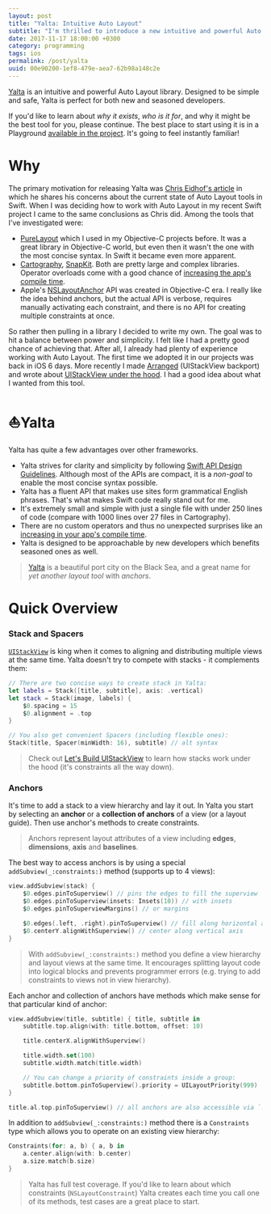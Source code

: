 ```yaml
---
layout: post
title: "Yalta: Intuitive Auto Layout"
subtitle: "I'm thrilled to introduce a new intuitive and powerful Auto Layout library <a href='https://github.com/kean/Yalta'>Yalta</a> which is perfect for both new and seasoned developers"
date: 2017-11-17 18:00:00 +0300
category: programming
tags: ios
permalink: /post/yalta
uuid: 00e90200-1ef8-479e-aea7-62b98a148c2e
---
```



[Yalta](https://github.com/kean/Yalta) is an intuitive and powerful Auto Layout library. Designed to be simple and safe, Yalta is perfect for both new and seasoned developers.

If you'd like to learn about *why it exists*, *who is it for*, and why it might be the best tool for you, please continue. The best place to start using it is in a Playground [available in the project](https://github.com/kean/Yalta). It's going to feel instantly familiar!


# Why

The primary motivation for releasing Yalta was [Chris Eidhof's article](http://chris.eidhof.nl/post/micro-autolayout-dsl/) in which he shares his concerns about the current state of Auto Layout tools in Swift. When I was deciding how to work with Auto Layout in my recent Swift project I came to the same conclusions as Chris did. Among the tools that I've investigated were:

- [PureLayout](https://github.com/PureLayout/PureLayout) which I used in my Objective-C projects before. It was a great library in Objective-C world, but even then it wasn't the one with the most concise syntax. In Swift it became even more apparent.
- [Cartography](https://github.com/robb/Cartography), [SnapKit](https://github.com/SnapKit/SnapKit). Both are pretty large and complex libraries. Operator overloads come with a good chance of [increasing the app's compile time](https://github.com/robb/Cartography/issues/215).
- Apple's [NSLayoutAnchor](https://developer.apple.com/library/ios/documentation/AppKit/Reference/NSLayoutAnchor_ClassReference/index.html) API was created in Objective-C era. I really like the idea behind anchors, but the actual API is verbose, requires manually activating each constraint, and there is no API for creating multiple constraints at once.

So rather then pulling in a library I decided to write my own. The goal was to hit a balance between power and simplicity. I felt like I had a pretty good chance of achieving that. After all, I already had plenty of experience working with Auto Layout. The first time we adopted it in our projects was back in iOS 6 days. More recently I made [Arranged](https://github.com/kean/Arranged) (UIStackView backport) and wrote about [UIStackView under the hood](https://kean.github.io/post/lets-build-uistackview). I had a good idea about what I wanted from this tool.


# ⛵Yalta

Yalta has quite a few advantages over other frameworks.

- Yalta strives for clarity and simplicity by following [Swift API Design Guidelines](https://swift.org/documentation/api-design-guidelines/). Although most of the APIs are compact, it is a *non-goal* to enable the most concise syntax possible.
- Yalta has a fluent API that makes use sites form grammatical English phrases. That's what makes Swift code really stand out for me.
- It's extremely small and simple with just a single file with under 250 lines of code (compare with 1000 lines over 27 files in Cartography).
- There are no custom operators and thus no unexpected surprises like an [increasing in your app's compile time](https://github.com/robb/Cartography/issues/215).
- Yalta is designed to be approachable by new developers which benefits seasoned ones as well.

> [Yalta](https://en.wikipedia.org/wiki/Yalta) is a beautiful port city on the Black Sea, and a great name for *yet another layout tool* with *anchors*.


# Quick Overview

### Stack and Spacers

[`UIStackView`](https://developer.apple.com/documentation/uikit/uistackview) is king when it comes to aligning and distributing multiple views at the same time. Yalta doesn't try to compete with stacks - it complements them: 

```swift
// There are two concise ways to create stack in Yalta:
let labels = Stack([title, subtitle], axis: .vertical)
let stack = Stack(image, labels) {
    $0.spacing = 15
    $0.alignment = .top
}

// You also get convenient Spacers (including flexible ones):
Stack(title, Spacer(minWidth: 16), subtitle) // alt syntax
```

> Check out [Let's Build UIStackView](https://kean.github.io/post/lets-build-uistackview) to learn how stacks work under the hood (it's constraints all the way down).


### Anchors

It's time to add a stack to a view hierarchy and lay it out. In Yalta you start by selecting an **anchor** or a **collection of anchors** of a view (or a layout guide). Then use anchor's methods to create constraints.

> Anchors represent layout attributes of a view including **edges**, **dimensions**, **axis** and **baselines**.

The best way to access anchors is by using a special `addSubview(_:constraints:)` method (supports up to 4 views):

```swift
view.addSubview(stack) {
    $0.edges.pinToSuperview() // pins the edges to fill the superview
    $0.edges.pinToSuperview(insets: Insets(10)) // with insets
    $0.edges.pinToSuperviewMargins() // or margins

    $0.edges(.left, .right).pinToSuperview() // fill along horizontal axis
    $0.centerY.alignWithSuperview() // center along vertical axis
}
```

> With `addSubview(_:constraints:)` method you define a view hierarchy and layout views at the same time. It encourages splitting layout code into logical blocks and prevents programmer errors (e.g. trying to add constraints to views not in view hierarchy). 


Each anchor and collection of anchors have methods which make sense for that particular kind of anchor:

```swift
view.addSubview(title, subtitle) { title, subtitle in
    subtitle.top.align(with: title.bottom, offset: 10)

    title.centerX.alignWithSuperview()

    title.width.set(100)
    subtitle.width.match(title.width)

    // You can change a priority of constraints inside a group:
    subtitle.bottom.pinToSuperview().priority = UILayoutPriority(999)
}

title.al.top.pinToSuperview() // all anchors are also accessible via `.al` proxy
```

In addition to `addSubview(_:constraints:)` method there is a `Constraints` type which allows you to operate on an existing view hierarchy:

```swift
Constraints(for: a, b) { a, b in
    a.center.align(with: b.center)
    a.size.match(b.size)
}
```

> Yalta has full test coverage. If you'd like to learn about which constraints (`NSLayoutConstraint`) Yalta creates each time you call one of its methods, test cases are a great place to start.
